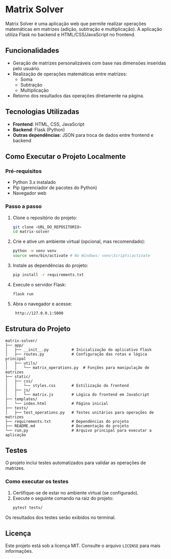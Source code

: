 # Matrix Solver

Matrix Solver é uma aplicação web que permite realizar operações matemáticas em matrizes (adição, subtração e multiplicação). A aplicação utiliza Flask no backend e HTML/CSS/JavaScript no frontend.

## Funcionalidades
- Geração de matrizes personalizáveis com base nas dimensões inseridas pelo usuário.
- Realização de operações matemáticas entre matrizes:
  - Soma
  - Subtração
  - Multiplicação
- Retorno dos resultados das operações diretamente na página.

## Tecnologias Utilizadas
- **Frontend**: HTML, CSS, JavaScript
- **Backend**: Flask (Python)
- **Outras dependências**: JSON para troca de dados entre frontend e backend

## Como Executar o Projeto Localmente

### Pré-requisitos
- Python 3.x instalado
- Pip (gerenciador de pacotes do Python)
- Navegador web

### Passo a passo
1. Clone o repositório do projeto:
   ```bash
   git clone <URL_DO_REPOSITORIO>
   cd matrix-solver
   ```

2. Crie e ative um ambiente virtual (opcional, mas recomendado):
   ```bash
   python -m venv venv
   source venv/bin/activate # No Windows: venv\Scripts\activate
   ```

3. Instale as dependências do projeto:
   ```bash
   pip install -r requirements.txt
   ```

4. Execute o servidor Flask:
   ```bash
   flask run
   ```

5. Abra o navegador e acesse:
   ```
    http://127.0.0.1:5000
   ```

## Estrutura do Projeto

```
matrix-solver/
├── app/
│   ├── __init__.py          # Inicialização do aplicativo Flask
│   ├── routes.py            # Configuração das rotas e lógica principal
│   ├── utils/
│   │   └── matrix_operations.py  # Funções para manipulação de matrizes
├── static/
│   ├── css/
│   │   └── styles.css       # Estilização do frontend
│   ├── js/
│   │   └── matrix.js        # Lógica do frontend em JavaScript
├── templates/
│   └── index.html           # Página inicial
├── tests/
│   ├── test_operations.py   # Testes unitários para operações de matrizes
├── requirements.txt         # Dependências do projeto
├── README.md                # Documentação do projeto
└── run.py                   # Arquivo principal para executar a aplicação
```

## Testes

O projeto inclui testes automatizados para validar as operações de matrizes.

### Como executar os testes
1. Certifique-se de estar no ambiente virtual (se configurado).
2. Execute o seguinte comando na raiz do projeto:
   ```bash
   pytest tests/
   ```

Os resultados dos testes serão exibidos no terminal.

## Licença
Este projeto está sob a licença MIT. Consulte o arquivo `LICENSE` para mais informações.